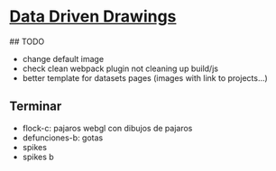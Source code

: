 # [Data Driven Drawings](http://www.dddrawings.com/)

## TODO

- change default image
- check clean webpack plugin not cleaning up build/js
- better template for datasets pages (images with link to projects...)

## Terminar

- flock-c: pajaros webgl con dibujos de pajaros
- defunciones-b: gotas
- spikes
- spikes b
